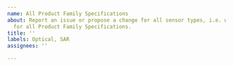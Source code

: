 ```yaml
---
name: All Product Family Specifications
about: Report an issue or propose a change for all sensor types, i.e. which applies
  for all Product Family Specifications.
title: ''
labels: Optical, SAR
assignees: ''

---
```




